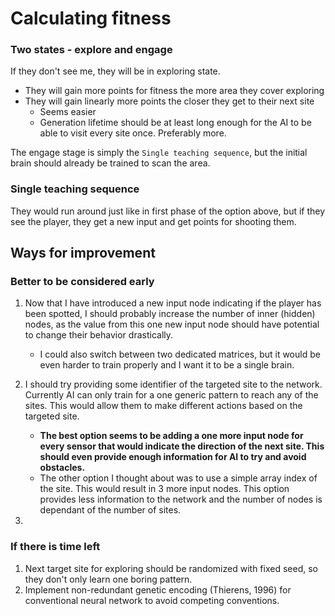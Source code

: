 # Calculating fitness

### Two states - explore and engage

If they don't see me, they will be in exploring state.
- They will gain more points for fitness the more area they cover exploring
- They will gain linearly more points the closer they get to their next site
  - Seems easier 
  - Generation lifetime should be at least long enough for the AI to be able to visit every site once. Preferably more.

The engage stage is simply the `Single teaching sequence`, but the initial brain should already be trained to scan the area.


### Single teaching sequence

They would run around just like in first phase of the option above, but if they see the player, they get a new input and get points for shooting them.

## Ways for improvement

### Better to be considered early
1. Now that I have introduced a new input node indicating if the player has been spotted, I should probably increase the number of inner (hidden) nodes, as the value from this one new input node should have potential to change their behavior drastically.
   - I could also switch between two dedicated matrices, but it would be even harder to train properly and I want it to be a single brain.

2. I should try providing some identifier of the targeted site to the network. Currently AI can only train for a one generic pattern to reach any of the sites. This would allow them to make different actions based on the targeted site.
   - **The best option seems to be adding a one more input node for every sensor that would indicate the direction of the next site. This should even provide enough information for AI to try and avoid obstacles.**
   - The other option I thought about was to use a simple array index of the site. This would result in 3 more input nodes. This option provides less information to the network and the number of nodes is dependant of the number of sites.

3. 

### If there is time left
1. Next target site for exploring should be randomized with fixed seed, so they don't only learn one boring pattern.
2. Implement non-redundant genetic encoding (Thierens, 1996) for conventional neural network to avoid competing conventions.